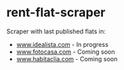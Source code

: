 # rent-flat-scraper
Scraper with last published flats in:
* www.idealista.com - In progress
* www.fotocasa.com - Coming soon
* www.habitaclia.com - Coming soon
